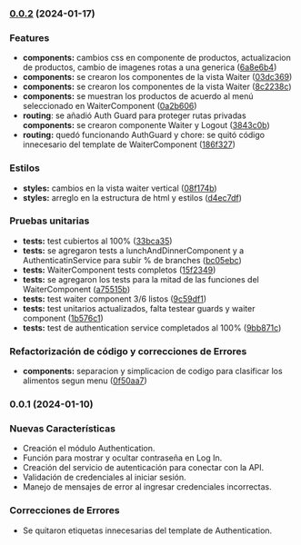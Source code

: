 ### [0.0.2](https://github.com/greysmpich/Burguer-Queen-API-Client/compare/v0.0.1...v0.0.2) (2024-01-17)


### Features

* **components:** cambios css en componente de productos, actualizacion de productos, cambio de imagenes rotas a una generica ([6a8e6b4](https://github.com/greysmpich/Burguer-Queen-API-Client/commit/6a8e6b4659bcbd04bba5a0a9f3f08ec255d32b03))
* **components:** se crearon los componentes de la vista Waiter ([03dc369](https://github.com/greysmpich/Burguer-Queen-API-Client/commit/03dc369e382f385d999a192e64bce6d524228071))
* **components:** se crearon los componentes de la vista Waiter ([8c2238c](https://github.com/greysmpich/Burguer-Queen-API-Client/commit/8c2238cce16526ac261d195d430c85a0df18e273))
* **components:** se muestran los productos de acuerdo al menú seleccionado en WaiterComponent ([0a2b606](https://github.com/greysmpich/Burguer-Queen-API-Client/commit/0a2b60643188ab60c39d8efdbb966b4c0b70c1f3))
* **routing**: se añadió Auth Guard para proteger rutas privadas **components:** se crearon componente Waiter y Logout ([3843c0b](https://github.com/greysmpich/Burguer-Queen-API-Client/commit/3843c0bd14d8c768e5bd936848b5f6c067d3f7cc))
* **routing:** quedó funcionando AuthGuard y chore: se quitó código innecesario del template de WaiterComponent ([186f327](https://github.com/greysmpich/Burguer-Queen-API-Client/commit/186f3277b14d3b9110cac3e218dc79f78be4d250))

### Estilos

* **styles:** cambios en la vista waiter vertical ([08f174b](https://github.com/greysmpich/Burguer-Queen-API-Client/commit/08f174ba6d99849f6835adae31d8670eaa901b8b))
* **styles:** arreglo en la estructura de html y estilos ([d4ec7df](https://github.com/greysmpich/Burguer-Queen-API-Client/commit/d4ec7dfcb1013de956ef19ef63cdd4f64437b131))


### Pruebas unitarias

* **tests:** test cubiertos al 100% ([33bca35](https://github.com/greysmpich/Burguer-Queen-API-Client/commit/33bca35ccab75d55edb98c1e9239df0ce9269df2)) 
* **tests:** se agregaron tests a lunchAndDinnerComponent y a AuthenticatinService para subir % de branches ([bc05ebc](https://github.com/greysmpich/Burguer-Queen-API-Client/commit/bc05ebc95e40ca2cc5ee34602ee898297fc97085)) 
* **tests:** WaiterComponent tests completos ([15f2349](https://github.com/greysmpich/Burguer-Queen-API-Client/commit/15f2349965b59e1bfd09ab8622c8bff8b5d76f56)) 
* **tests:** se agregaron los tests para la mitad de las funciones del WaiterComponent ([a75515b](https://github.com/greysmpich/Burguer-Queen-API-Client/commit/a75515b30a3aa6d78948e87f73d881d4a9a0a21a)) 
* **tests:** test waiter component 3/6 listos ([9c59df1](https://github.com/greysmpich/Burguer-Queen-API-Client/commit/9c59df1af05218d8538496f350dda51ed7e634ab))
* **tests:** test unitarios actualizados, falta testear guards y waiter component ([1b576c1](https://github.com/greysmpich/Burguer-Queen-API-Client/commit/1b576c136883a1e1d08ab4110e9f6f4ef0afd70b))
* **tests:** test de authentication service completados al 100% ([9bb871c](https://github.com/greysmpich/Burguer-Queen-API-Client/commit/9bb871ca9ab2a2299689f766268f37b7bb298460))

### Refactorización de código y correcciones de Errores

* **components:** separacion y simplicacion de codigo para clasificar los alimentos segun menu ([0f50aa7](https://github.com/greysmpich/Burguer-Queen-API-Client/commit/0f50aa717289f721efde011c04cd77577c704358))


### 0.0.1 (2024-01-10)

### Nuevas Características
- Creación el módulo Authentication.
- Función para mostrar y ocultar contraseña en Log In.
- Creación del servicio de autenticación para conectar con la API.
- Validación de credenciales al iniciar sesión.
- Manejo de mensajes de error al ingresar credenciales incorrectas.

### Correcciones de Errores
- Se quitaron etiquetas innecesarias del template de Authentication.


